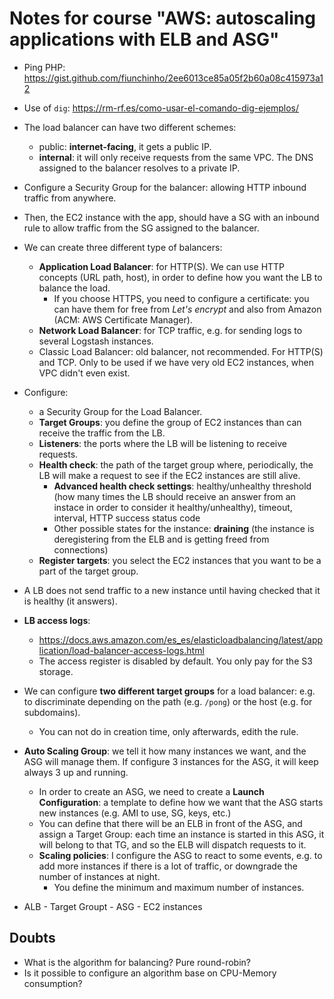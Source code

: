 # Notes for course "AWS: autoscaling applications with ELB and ASG"

* Ping PHP: https://gist.github.com/fiunchinho/2ee6013ce85a05f2b60a08c415973a12
* Use of `dig`: https://rm-rf.es/como-usar-el-comando-dig-ejemplos/
* The load balancer can have two different schemes:
  - public: **internet-facing**, it gets a public IP.
  - **internal**: it will only receive requests from the same VPC. The DNS assigned to the balancer resolves to a private IP.

* Configure a Security Group for the balancer: allowing HTTP inbound traffic from anywhere.
* Then, the EC2 instance with the app, should have a SG with an inbound rule to allow traffic from the SG assigned to the balancer.
* We can create three different type of balancers:
  - **Application Load Balancer**: for HTTP(S). We can use HTTP concepts (URL path, host), in order to define how you want the LB to balance the load.
    - If you choose HTTPS, you need to configure a certificate: you can have them for free from *Let's encrypt* and also from Amazon (ACM: AWS Certificate Manager).
  - **Network Load Balancer**: for TCP traffic, e.g. for sending logs to several Logstash instances.
  - Classic Load Balancer: old balancer, not recommended. For HTTP(S) and TCP. Only to be used if we have very old EC2 instances, when VPC didn't even exist.
* Configure:
  - a Security Group for the Load Balancer.
  - **Target Groups**: you define the group of EC2 instances than can receive the traffic from the LB.
  - **Listeners**: the ports where the LB will be listening to receive requests.
  - **Health check**: the path of the target group where, periodically, the LB will make a request to see if the EC2 instances are still alive.
    - **Advanced health check settings**: healthy/unhealthy threshold (how many times the LB should receive an answer from an instace in order to consider it healthy/unhealthy), timeout, interval, HTTP success status code 
    - Other possible states for the instance: **draining** (the instance is deregistering from the ELB and is getting freed  from connections)
  - **Register targets**: you select the EC2 instances that you want to be a part of the target group.
* A LB does not send traffic to a new instance until having checked that it is healthy (it answers).   
* **LB access logs**: 
  - https://docs.aws.amazon.com/es_es/elasticloadbalancing/latest/application/load-balancer-access-logs.html
  - The access register is disabled by default. You only pay for the S3 storage.
* We can configure **two different target groups** for a load balancer: e.g. to discriminate depending on the path (e.g. `/pong`) or the host (e.g. for subdomains).
  - You can not do in creation time, only afterwards, edith the rule.
* **Auto Scaling Group**: we tell it how many instances we want, and the ASG will manage them. If configure 3 instances for the ASG, it will keep always 3 up and running.
  - In order to create an ASG, we need to create a **Launch Configuration**: a template to define how we want that the ASG starts new instances (e.g. AMI to use, SG, keys, etc.)
  - You can define that there will be an ELB in front of the ASG, and assign a Target Group: each time an instance is started in this ASG, it will belong to that TG, and so the ELB will dispatch requests to it.
  - **Scaling policies**: I configure the ASG to react to some events, e.g. to add more instances if there is a lot of traffic, or downgrade the number of instances at night.
    - You define the minimum and maximum number of instances.
* ALB - Target Groupt - ASG - EC2 instances


## Doubts
* What is the algorithm for balancing? Pure round-robin?
* Is it possible to configure an algorithm base on CPU-Memory consumption?

